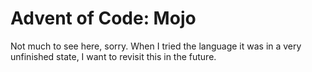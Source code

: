 # Advent of Code: Mojo

Not much to see here, sorry. When I tried the language it was in a very unfinished state, I want to revisit this in the future.
